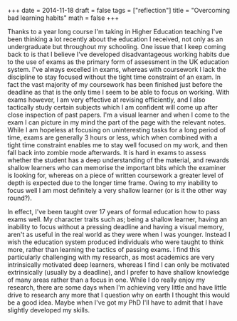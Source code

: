 +++
date = 2014-11-18
draft = false
tags = ["reflection"]
title = "Overcoming bad learning habits"
math = false
+++

Thanks to a year long course I'm taking in Higher Education teaching I've been thinking a lot recently about the education I received, not only as an undergraduate but throughout my schooling. One issue that I keep coming back to is that I believe I've developed disadvantageous working habits due to the use of exams as the primary form of assessment in the UK education system. I've always excelled in exams, whereas with coursework I lack the discipline to stay focused without the tight time constraint of an exam. In fact the vast majority of my coursework has been finished just before the deadline as that is the only time I seem to be able to focus on working. With exams however, I am very effective at revising efficiently, and I also tactically study certain subjects which I am confident will come up after close inspection of past papers. I'm a visual learner and when I come to the exam I can picture in my mind the part of the page with the relevant notes. While I am hopeless at focusing on uninteresting tasks for a long period of time, exams are generally 3 hours or less, which when combined with a tight time constraint enables me to stay well focused on my work, and then fall back into zombie mode afterwards. It is hard in exams to assess whether the student has a deep understanding of the material, and rewards shallow learners who can memorise the important bits which the examiner is looking for, whereas on a piece of written coursework a greater level of depth is expected due to the longer time frame. Owing to my inability to focus well I am most definitely a very shallow learner (or is it the other way round?).

In effect, I've been taught over 17 years of formal education how to pass exams well. My character traits such as; being a shallow learner, having an inability to focus without a pressing deadline and having a visual memory, aren't as useful in the real world as they were when I was younger. Instead I wish the education system produced individuals who were taught to think more, rather than learning the tactics of passing exams. I find this particularly challenging with my research, as most academics are very intrinsically motivated deep learners, whereas I find I can only be motivated extrinsically (usually by a deadline), and I prefer to have shallow knowledge of many areas rather than a focus in one. While I do really enjoy my research, there are some days when I'm achieving very little and have little drive to research any more that I question why on earth I thought this would be a good idea. Maybe when I've got my PhD I'll have to admit that I have slightly developed my skills.
